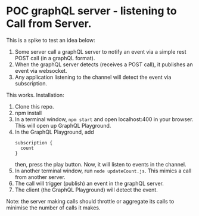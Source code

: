 # POC graphQL server - listening to Call from Server.
This is a spike to test an idea below:
1. Some server call a graphQL server to notify an event via a simple rest POST call (in a graphQL format).
2. When the graphQL server detects (receives a POST call), it publishes an event via websocket.
3. Any application listening to the channel will detect the event via subscription.

This works.
Installation:
1. Clone this repo. 
2. npm install
3. In a terminal window, ```npm start``` and open localhost:400 in your browser.  This will open up GraphQL Playground.
4. In the GraphQL Playground, add <br />
    ```
    subscription {
      count
    }
    ```
    then, press the play button.
    Now, it will listen to events in the channel.
4. In another terminal window, run ```node updateCount.js```. This mimics a call from another server.
5. The call will trigger (publish) an event in the graphQL server.
6. The client (the GraphQL Playground) will detect the event.

Note: the server making calls should throttle or aggregate its calls to minimise the number of calls it makes.

